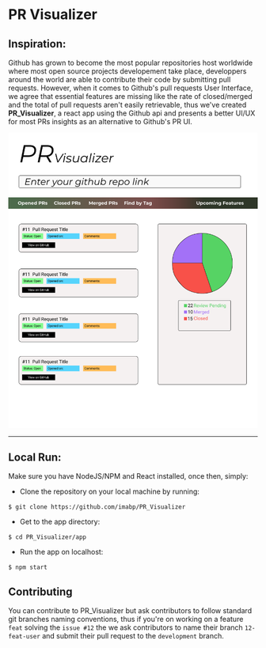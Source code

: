 # PR Visualizer

## Inspiration:

Github has grown to become the most popular repositories host worldwide where most open source projects developement take place, developpers around the world are able to contribute their code by submitting pull requests.
However, when it comes to Github's pull requests User Interface, we agree that essential features are missing like the rate of closed/merged and the total of pull requests aren't easily retrievable, thus we've created **PR_Visualizer**, a react app using the Github api and presents a better UI/UX for most PRs insights as an alternative to Github's PR UI.

<center>
<img src="./wireframes/poster.svg" alt="PR Visualizer UI">
</center>

---
## Local Run:
Make sure you have NodeJS/NPM and React installed, once then, simply:

- Clone the repository on your local machine by running:
```shell
$ git clone https://github.com/imabp/PR_Visualizer
```
- Get to the app directory:
```shell
$ cd PR_Visualizer/app
```
- Run the app on localhost:
```shell
$ npm start
```

## Contributing

You can contribute to PR_Visualizer but ask contributors to follow standard git branches naming conventions, thus if you're on working on a feature ```feat``` solving the ```issue #12``` the we ask contributors to name their branch ```12-feat-user``` and submit their pull request to the ```development``` branch.